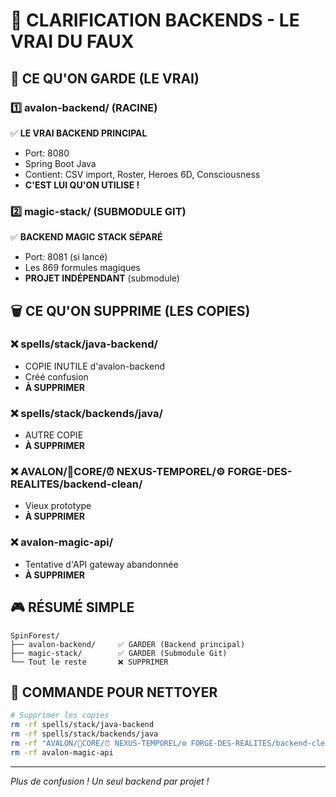 # 🧹 CLARIFICATION BACKENDS - LE VRAI DU FAUX

## 🎯 CE QU'ON GARDE (LE VRAI)

### 1️⃣ **avalon-backend/** (RACINE)
✅ **LE VRAI BACKEND PRINCIPAL**
- Port: 8080
- Spring Boot Java
- Contient: CSV import, Roster, Heroes 6D, Consciousness
- **C'EST LUI QU'ON UTILISE !**

### 2️⃣ **magic-stack/** (SUBMODULE GIT)
✅ **BACKEND MAGIC STACK SÉPARÉ**
- Port: 8081 (si lancé)
- Les 869 formules magiques
- **PROJET INDÉPENDANT** (submodule)

## 🗑️ CE QU'ON SUPPRIME (LES COPIES)

### ❌ **spells/stack/java-backend/**
- COPIE INUTILE d'avalon-backend
- Créé confusion
- **À SUPPRIMER**

### ❌ **spells/stack/backends/java/**
- AUTRE COPIE
- **À SUPPRIMER**

### ❌ **AVALON/🧬CORE/⏰ NEXUS-TEMPOREL/⚙️ FORGE-DES-REALITES/backend-clean/**
- Vieux prototype
- **À SUPPRIMER**

### ❌ **avalon-magic-api/**
- Tentative d'API gateway abandonnée
- **À SUPPRIMER**

## 🎮 RÉSUMÉ SIMPLE

```
SpinForest/
├── avalon-backend/     ✅ GARDER (Backend principal)
├── magic-stack/        ✅ GARDER (Submodule Git)
└── Tout le reste       ❌ SUPPRIMER
```

## 🚀 COMMANDE POUR NETTOYER

```bash
# Supprimer les copies
rm -rf spells/stack/java-backend
rm -rf spells/stack/backends/java
rm -rf "AVALON/🧬CORE/⏰ NEXUS-TEMPOREL/⚙️ FORGE-DES-REALITES/backend-clean"
rm -rf avalon-magic-api
```

---
*Plus de confusion ! Un seul backend par projet !*